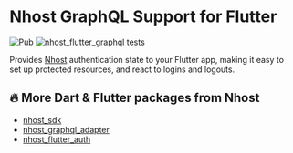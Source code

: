 # Nhost GraphQL Support for Flutter

[![Pub](https://img.shields.io/pub/v/nhost_flutter_graphql)](https://pub.dev/packages/nhost_flutter_graphql)
[![nhost_flutter_graphql tests](https://github.com/shyndman/nhost-dart/actions/workflows/test.nhost_flutter_graphql.yaml/badge.svg)](https://github.com/shyndman/nhost-dart/actions/workflows/test.nhost_flutter_graphql.yaml)

Provides [Nhost](https://nhost.io) authentication state to your Flutter app,
making it easy to set up protected resources, and react to logins and logouts.

## 🔥 More Dart & Flutter packages from Nhost

* [nhost_sdk](https://pub.dev/publishers/nhost/nhost_sdk)
* [nhost_graphql_adapter](https://pub.dev/publishers/nhost/nhost_graphql_adapter)
* [nhost_flutter_auth](https://pub.dev/publishers/nhost/nhost_flutter_auth)
